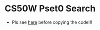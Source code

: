 # CS50W Pset0 Search

- Pls see [here](https://cs50.harvard.edu/web/2020/honesty/) before copying the code!!!